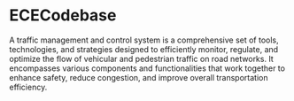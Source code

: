 # ECECodebase

A traffic management and control system is a comprehensive set of tools, technologies, and strategies designed to efficiently monitor, regulate, and optimize the flow of vehicular and pedestrian traffic on road networks. It encompasses various components and functionalities that work together to enhance safety, reduce congestion, and improve overall transportation efficiency.
